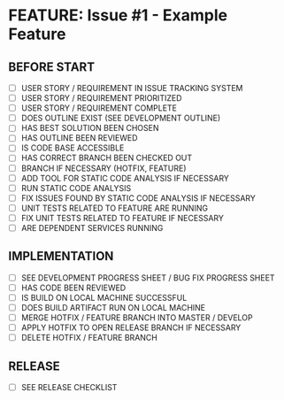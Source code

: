 # FEATURE: Issue #1 - Example Feature

## BEFORE START

- [ ] USER STORY / REQUIREMENT IN ISSUE TRACKING SYSTEM
- [ ] USER STORY / REQUIREMENT PRIORITIZED
- [ ] USER STORY / REQUIREMENT COMPLETE
- [ ] DOES OUTLINE EXIST (SEE DEVELOPMENT OUTLINE)
- [ ] HAS BEST SOLUTION BEEN CHOSEN
- [ ] HAS OUTLINE BEEN REVIEWED
- [ ] IS CODE BASE ACCESSIBLE
- [ ] HAS CORRECT BRANCH BEEN CHECKED OUT
- [ ] BRANCH IF NECESSARY (HOTFIX, FEATURE)
- [ ] ADD TOOL FOR STATIC CODE ANALYSIS IF NECESSARY
- [ ] RUN STATIC CODE ANALYSIS
- [ ] FIX ISSUES FOUND BY STATIC CODE ANALYSIS IF NECESSARY
- [ ] UNIT TESTS RELATED TO FEATURE ARE RUNNING
- [ ] FIX UNIT TESTS RELATED TO FEATURE IF NECESSARY
- [ ] ARE DEPENDENT SERVICES RUNNING

## IMPLEMENTATION

- [ ] SEE DEVELOPMENT PROGRESS SHEET / BUG FIX PROGRESS SHEET
- [ ] HAS CODE BEEN REVIEWED
- [ ] IS BUILD ON LOCAL MACHINE SUCCESSFUL
- [ ] DOES BUILD ARTIFACT RUN ON LOCAL MACHINE
- [ ] MERGE HOTFIX / FEATURE BRANCH INTO MASTER / DEVELOP
- [ ] APPLY HOTFIX TO OPEN RELEASE BRANCH IF NECESSARY
- [ ] DELETE HOTFIX / FEATURE BRANCH

## RELEASE

- [ ] SEE RELEASE CHECKLIST